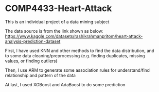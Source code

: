 # COMP4433-Heart-Attack
This is an individual project of a data mining subject

The data source is from the link shown as below:
https://www.kaggle.com/datasets/rashikrahmanpritom/heart-attack-analysis-prediction-dataset

First, I have used KNN and other methods to find the data distribution, and to some data cleaning/preprocessing
(e.g. finding duplicates, missing values, or finding outliers)

Then, I use ARM to generate some association rules for understand/find relationship and pattern of the data

At last, I used XGBoost and AdaBoost to do some prediction